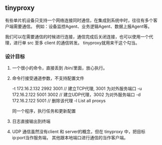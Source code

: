 ## tinyproxy

有些单片机设备只支持一个网络连接同时通信，在集成到系统中时，往往有多个客户端需要通信。
例如：设备监控Agent、业务逻辑Agent、数据上报Agent等。

我们可以在需要通信的时候进行连接，通信完成后关闭连接，也可以使用一个代理，进行单 src 至多 client 的通信转发。
tinyproxy就用来干这个勾当。

### 设计目标

1. 一个很小的命令，直接丢到 /bin/里面，放心执行。

2. 命令行接受通道参数，不支持配置文件

    -t 172.16.2.132 2992 3001  // 建立TCP代理, 3001 为对外服务端口
    -u 172.16.2.122 5001 3002  // 建立UDP代理，3002 为对外服务端口
    -d 172.16.2.122 5001       // 删除该代理
    -l List all proxys

    同一个程序，执行任务和更新配置

3. 日志直接输出到终端

4. UDP 通信虽然没有client 和 server的概念，但在 tinyproxy 中，把目标ip:port当作服务端，
   其他跟本地端口进行通信的当作客户端。
